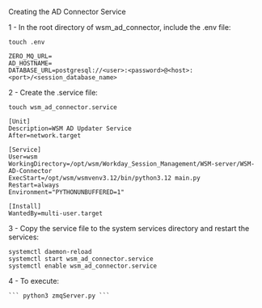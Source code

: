 Creating the AD Connector Service

1 - In the root directory of wsm_ad_connector, include the .env file:

    touch .env

```
ZERO_MQ_URL=
AD_HOSTNAME=
DATABASE_URL=postgresql://<user>:<password>@<host>:<port>/<session_database_name>
```

2 - Create the .service file:

    touch wsm_ad_connector.service

```
[Unit]
Description=WSM AD Updater Service
After=network.target

[Service]
User=wsm
WorkingDirectory=/opt/wsm/Workday_Session_Management/WSM-server/WSM-AD-Connector
ExecStart=/opt/wsm/wsmvenv3.12/bin/python3.12 main.py
Restart=always
Environment="PYTHONUNBUFFERED=1"

[Install]
WantedBy=multi-user.target
```

3 - Copy the service file to the system services directory and restart the services:

    systemctl daemon-reload
    systemctl start wsm_ad_connector.service
    systemctl enable wsm_ad_connector.service

4 - To execute:

    ``` python3 zmqServer.py ```
